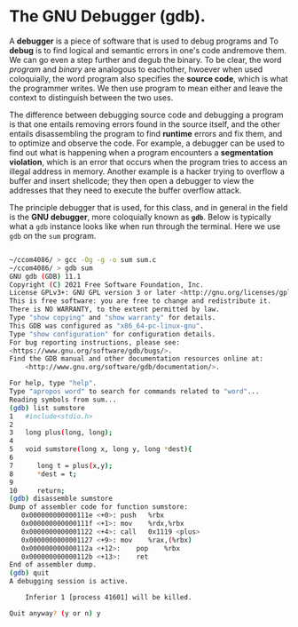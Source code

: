 # The GNU Debugger \(gdb\).

A **debugger** is a piece of software that is used to debug programs and To 
**debug** is to find logical and semantic errors in one's code andremove them. 
We can go even a step further and degub the binary. To be clear, 
the word _program_ and _binary_ are analogous to eachother, hwoever when used 
coloquially, the word program also specifies the **source code**, which is what 
the programmer writes. We then use program to mean either and leave the context 
to distinguish between the two uses.

The difference between debugging source code and debugging a program is that one
entails removing errors found in the source itself, and the other entails
disassembling the program to find **runtime** errors and fix them, and to
optimize and observe the code. For example, a debugger can be used to find out
what is happening when a program encounters a **segmentation violation**, which
is an error that occurs when the program tries to access an illegal address in
memory. Another example is a hacker trying to overflow a buffer and insert
shellcode; they then open a debugger to view the addresses that they need to
execute the buffer overflow attack.

The principle debugger that is used, for this class, and in general in the field
is the **GNU debugger**, more coloquially known as **`gdb`**. Below is typically
what a `gdb` instance looks like when run through the terminal. Here we use
`gdb` on the `sum` program.

```bash

~/ccom4086/ > gcc -Og -g -o sum sum.c
~/ccom4086/ > gdb sum
GNU gdb (GDB) 11.1
Copyright (C) 2021 Free Software Foundation, Inc.
License GPLv3+: GNU GPL version 3 or later <http://gnu.org/licenses/gpl.html>
This is free software: you are free to change and redistribute it.
There is NO WARRANTY, to the extent permitted by law.
Type "show copying" and "show warranty" for details.
This GDB was configured as "x86_64-pc-linux-gnu".
Type "show configuration" for configuration details.
For bug reporting instructions, please see:
<https://www.gnu.org/software/gdb/bugs/>.
Find the GDB manual and other documentation resources online at:
    <http://www.gnu.org/software/gdb/documentation/>.

For help, type "help".
Type "apropos word" to search for commands related to "word"...
Reading symbols from sum...
(gdb) list sumstore
1	#include<stdio.h>
2
3	long plus(long, long);
4
5	void sumstore(long x, long y, long *dest){
6
7	   long t = plus(x,y);
8	   *dest = t;
9
10	   return;
(gdb) disassemble sumstore
Dump of assembler code for function sumstore:
   0x000000000000111e <+0>:	push   %rbx
   0x000000000000111f <+1>:	mov    %rdx,%rbx
   0x0000000000001122 <+4>:	call   0x1119 <plus>
   0x0000000000001127 <+9>:	mov    %rax,(%rbx)
   0x000000000000112a <+12>:	pop    %rbx
   0x000000000000112b <+13>:	ret
End of assembler dump.
(gdb) quit
A debugging session is active.

	Inferior 1 [process 41601] will be killed.

Quit anyway? (y or n) y
```
